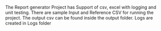 The Report generator Project has Support of csv, excel with logging and unit testing. There are sample Input and Reference CSV
for running the project.
The output csv can be found inside the output folder.
Logs are created in Logs folder
